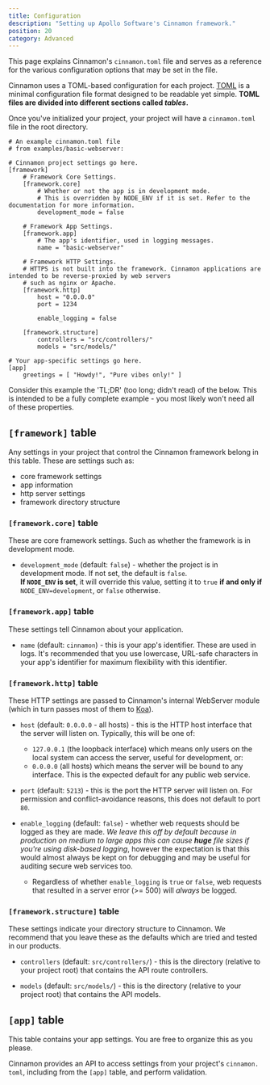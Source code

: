 ```yaml
---
title: Configuration
description: "Setting up Apollo Software's Cinnamon framework."
position: 20
category: Advanced
---
```


<div class="page-description">
This page explains Cinnamon's <code>cinnamon.toml</code> file and serves as 
a reference for the various configuration options that may be set in the file.
</div>

Cinnamon uses a TOML-based configuration for each project.
[TOML](https://github.com/toml-lang/toml) is a minimal configuration file
format designed to be readable yet simple. **TOML files are divided into
different sections called _tables_.**

Once you've initialized your project, your project will have a `cinnamon.toml`
file in the root directory.

```toml[cinnamon.toml]
# An example cinnamon.toml file
# from examples/basic-webserver:

# Cinnamon project settings go here.
[framework]
    # Framework Core Settings.
    [framework.core]
        # Whether or not the app is in development mode.
        # This is overridden by NODE_ENV if it is set. Refer to the documentation for more information.
        development_mode = false

    # Framework App Settings.
    [framework.app]
        # The app's identifier, used in logging messages.
        name = "basic-webserver"

    # Framework HTTP Settings.
    # HTTPS is not built into the framework. Cinnamon applications are intended to be reverse-proxied by web servers
    # such as nginx or Apache.
    [framework.http]
        host = "0.0.0.0"
        port = 1234
        
        enable_logging = false

    [framework.structure]
        controllers = "src/controllers/"
        models = "src/models/"

# Your app-specific settings go here.
[app]
    greetings = [ "Howdy!", "Pure vibes only!" ]

```

<alert>
Consider this example the 'TL;DR' (too long; didn't read) of the below. This 
is intended to be a fully complete example - you most likely won't need all 
of these properties.
</alert>

## `[framework]` table
Any settings in your project that control the Cinnamon framework belong in 
this table.
These are settings such as:
- core framework settings
- app information
- http server settings
- framework directory structure

### `[framework.core]` table
These are core framework settings. Such as whether the framework is in 
development mode.

- `development_mode` (default: `false`) - whether the project is in 
  development mode. If not set, the default is `false`.  
  **If `NODE_ENV` is set**, it will override this value, setting it to 
  `true` **if and only if** `NODE_ENV=development`, or `false` otherwise.

### `[framework.app]` table
These settings tell Cinnamon about your application.

- `name` (default: `cinnamon`) - this is your app's identifier. These are 
  used in logs. It's recommended that you use lowercase, URL-safe characters 
  in your app's identifier for maximum flexibility with this identifier.

### `[framework.http]` table
These HTTP settings are passed to Cinnamon's internal WebServer module 
(which in turn passes most of them to [Koa](https://koajs.com)).

- `host` (default: `0.0.0.0` - all hosts) - this is the HTTP host interface 
  that the server will listen on. Typically, this will be one of:
  - `127.0.0.1` (the loopback interface) which means only users on the local 
    system can access the server, useful for development, or:
  - `0.0.0.0` (all hosts) which means the server will be bound to any 
    interface. This is the expected default for any public web service.

- `port` (default: `5213`) - this is the port the HTTP server will listen on.
  For permission and conflict-avoidance reasons, this does not default to 
  port `80`.

- `enable_logging` (default: `false`) - whether web requests should be 
  logged as they are made. _We leave this off by default because in 
  production on medium to large apps this can cause **huge** file sizes if 
  you're using disk-based logging_, however the expectation is that this 
  would almost always be kept on for debugging and may be useful for 
  auditing secure web services too.
  - Regardless of whether `enable_logging` is `true` or `false`, web 
    requests that resulted in a server error (>= 500) will *always* be logged.

### `[framework.structure]` table
These settings indicate your directory structure to Cinnamon. We recommend 
that you leave these as the defaults which are tried and tested in our products.

- `controllers` (default: `src/controllers/`) - this is the directory 
  (relative to your project root) that contains the API route controllers.

- `models` (default: `src/models/`) - this is the directory (relative to 
  your project root) that contains the API models.

## `[app]` table
This table contains your app settings. You are free to organize this as you 
please.

Cinnamon provides an API to access settings from your project's `cinnamon.
toml`, including from the `[app]` table, and perform validation.
